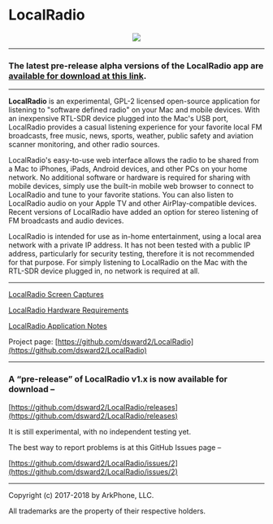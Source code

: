 # LocalRadio


<p align="center">
<img src="https://cdn.rawgit.com/dsward2/LocalRadio/d3eb87c/Documents/LocalRadio-animation.svg">
</p>

<hr>

### The latest pre-release alpha versions of the LocalRadio app are [available for download at this link](https://github.com/dsward2/LocalRadio/releases).

<hr>

**LocalRadio** is an experimental, GPL-2 licensed open-source application for listening to "software defined radio" on your Mac and mobile devices.  With an inexpensive RTL-SDR device plugged into the Mac's USB port, LocalRadio provides a casual listening experience for your favorite local FM broadcasts, free music, news, sports, weather, public safety and aviation scanner monitoring, and other radio sources.  

LocalRadio's easy-to-use web interface allows the radio to be shared from a Mac to iPhones, iPads, Android devices, and other PCs on your home network.  No additional software or hardware is required for sharing with mobile devices, simply use the built-in mobile web browser to connect to LocalRadio and tune to your favorite stations.  You can also listen to LocalRadio audio on your Apple TV and other AirPlay-compatible devices. Recent versions of LocalRadio have added an option for stereo listening of FM broadcasts and audio devices.


LocalRadio is intended for use as in-home entertainment, using a local area network with a private IP address.  It has not been tested with a public IP address, particularly for security testing, therefore it is not recommended for that purpose.  For simply listening to LocalRadio on the Mac with the RTL-SDR device plugged in, no network is required at all.

<hr>

[LocalRadio Screen Captures](https://github.com/dsward2/LocalRadio/blob/master/SCREENSHOTS.md)

[LocalRadio Hardware Requirements](https://github.com/dsward2/LocalRadio/blob/master/HARDWARE.md)

[LocalRadio Application Notes](https://github.com/dsward2/LocalRadio/blob/master/APPNOTES.md)

Project page: [https://github.com/dsward2/LocalRadio](https://github.com/dsward2/LocalRadio)

<hr>

### A “pre-release” of LocalRadio v1.x is now available for download –

[https://github.com/dsward2/LocalRadio/releases](https://github.com/dsward2/LocalRadio/releases)

It is still experimental, with no independent testing yet.

The best way to report problems is at this GitHub Issues page –

[https://github.com/dsward2/LocalRadio/issues/2](https://github.com/dsward2/LocalRadio/issues/2)

<hr>

Copyright (c) 2017-2018 by ArkPhone, LLC.

All trademarks are the property of their respective holders.
